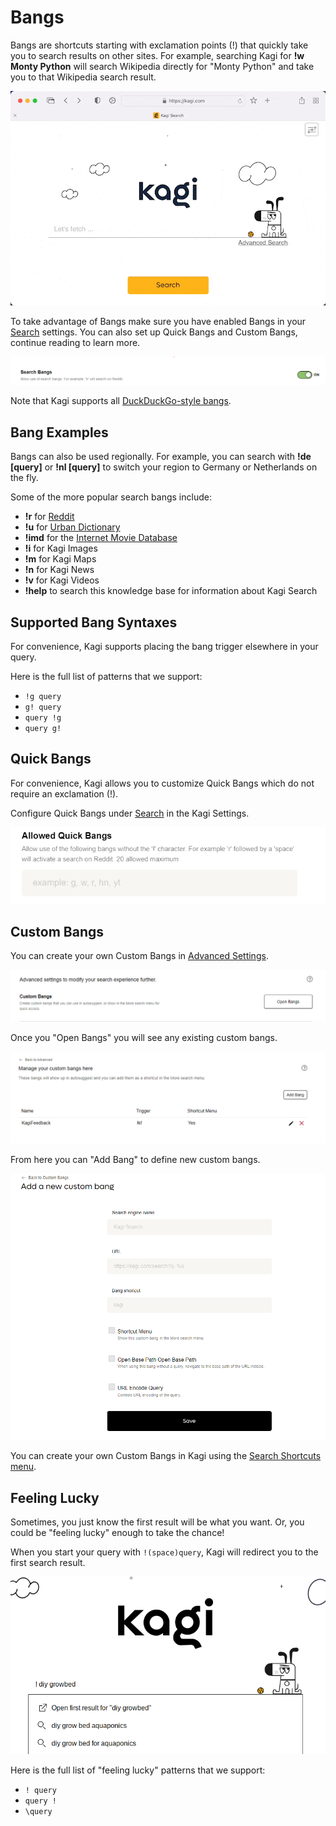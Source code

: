 # Bangs

Bangs are shortcuts starting with exclamation points (!) that quickly take you to search results on other sites. For example, searching Kagi for **!w Monty Python** will search Wikipedia directly for "Monty Python" and take you to that Wikipedia search result.

![Bang Example](media/bang.gif)

To take advantage of Bangs make sure you have enabled Bangs in your [Search](https://kagi.com/settings?p=search) settings. You can also set up Quick Bangs and Custom Bangs, continue reading to learn more. 

![Enable Bangs](media/enable_bangs.PNG)

Note that Kagi supports all [DuckDuckGo-style bangs](https://duckduckgo.com/bang). 

## Bang Examples
Bangs can also be used regionally. For example, you can search with  **!de [query]** or **!nl [query]** to switch your region to Germany or Netherlands on the fly.

Some of the more popular search bangs include:

- **!r** for [Reddit](https://www.reddit.com)
- **!u** for [Urban Dictionary](https://www.urbandictionary.com)
- **!imd** for the [Internet Movie Database](https://www.imdb.com/)
- **!i** for Kagi Images
- **!m** for Kagi Maps
- **!n** for Kagi News
- **!v** for Kagi Videos
- **!help**  to search this knowledge base for information about Kagi Search

## Supported Bang Syntaxes

For convenience, Kagi supports placing the bang trigger elsewhere in your query.

Here is the full list of patterns that we support:

- `!g query`
- `g! query`
- `query !g`
- `query g!`

## Quick Bangs

For convenience, Kagi allows you to customize Quick Bangs which do not require an exclamation (!). 

Configure Quick Bangs under [Search](https://kagi.com/settings?p=search) in the Kagi Settings.

<img src="media/quick_bangs.PNG" alt="Quick Bangs">

## Custom Bangs
You can create your own Custom Bangs in [Advanced Settings](https://kagi.com/settings?p=advanced).

<img src="media/custom_bang_settings.PNG" alt="Custom Bangs">

Once you "Open Bangs" you will see any existing custom bangs.

<img src="media/custom_bang_in_settings.PNG" alt="Custom Bang in Settings">

From here you can "Add Bang" to define new custom bangs.

<img src="media/custom_bang_editor_settings.PNG" alt="Custom Bang Editor in Settings">

You can create your own Custom Bangs in Kagi using the [Search Shortcuts menu](search-shortcuts.md).


## Feeling Lucky

Sometimes, you just know the first result will be what you want.
Or, you could be "feeling lucky" enough to take the chance!

When you start your query with `!(space)query`, Kagi will redirect you to the first search result.

![Feeling Lucky Example](media/feeling-lucky-example.png)

Here is the full list of "feeling lucky" patterns that we support:

- `! query`
- `query !`
- `\query`
